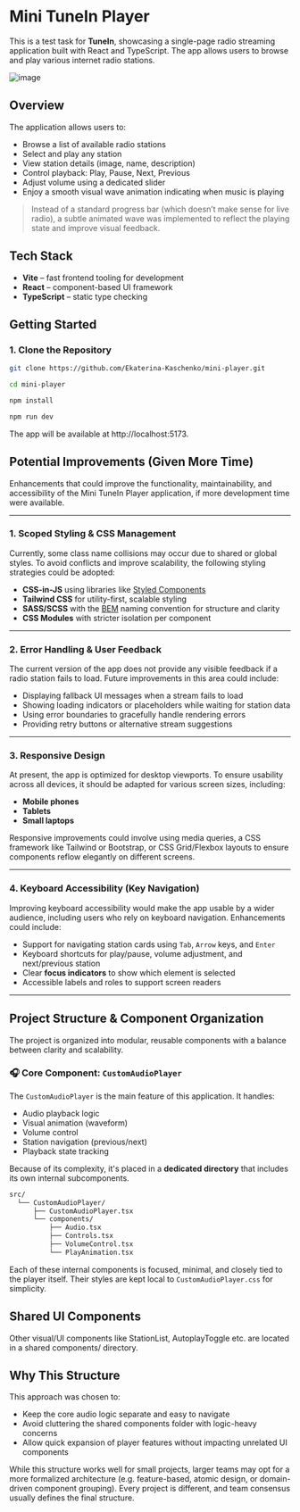 # Mini TuneIn Player

This is a test task for **TuneIn**, showcasing a single-page radio streaming application built with React and TypeScript. The app allows users to browse and play various internet radio stations.

![image](https://github.com/user-attachments/assets/05314912-26d9-41bf-a755-917f2a4672e3)

## Overview

The application allows users to:

- Browse a list of available radio stations
- Select and play any station
- View station details (image, name, description)
- Control playback: Play, Pause, Next, Previous
- Adjust volume using a dedicated slider
- Enjoy a smooth visual wave animation indicating when music is playing

> Instead of a standard progress bar (which doesn’t make sense for live radio), a subtle animated wave was implemented to reflect the playing state and improve visual feedback.

## Tech Stack

- **Vite** – fast frontend tooling for development
- **React** – component-based UI framework
- **TypeScript** – static type checking

## Getting Started

### 1. Clone the Repository

```bash
git clone https://github.com/Ekaterina-Kaschenko/mini-player.git
```
```bash
cd mini-player
```
```bash
npm install
```
```bash
npm run dev
```

The app will be available at http://localhost:5173.

## Potential Improvements (Given More Time)

Enhancements that could improve the functionality, maintainability, and accessibility of the Mini TuneIn Player application, if more development time were available.

---

### 1. Scoped Styling & CSS Management

Currently, some class name collisions may occur due to shared or global styles. To avoid conflicts and improve scalability, the following styling strategies could be adopted:

- **CSS-in-JS** using libraries like [Styled Components](https://styled-components.com/)
- **Tailwind CSS** for utility-first, scalable styling
- **SASS/SCSS** with the [BEM](http://getbem.com/) naming convention for structure and clarity
- **CSS Modules** with stricter isolation per component


---

### 2. Error Handling & User Feedback

The current version of the app does not provide any visible feedback if a radio station fails to load. Future improvements in this area could include:

- Displaying fallback UI messages when a stream fails to load
- Showing loading indicators or placeholders while waiting for station data
- Using error boundaries to gracefully handle rendering errors
- Providing retry buttons or alternative stream suggestions

---

### 3. Responsive Design

At present, the app is optimized for desktop viewports. To ensure usability across all devices, it should be adapted for various screen sizes, including:

- **Mobile phones**
- **Tablets**
- **Small laptops**

Responsive improvements could involve using media queries, a CSS framework like Tailwind or Bootstrap, or CSS Grid/Flexbox layouts to ensure components reflow elegantly on different screens.

---

### 4. Keyboard Accessibility (Key Navigation)

Improving keyboard accessibility would make the app usable by a wider audience, including users who rely on keyboard navigation. Enhancements could include:

- Support for navigating station cards using `Tab`, `Arrow` keys, and `Enter`
- Keyboard shortcuts for play/pause, volume adjustment, and next/previous station
- Clear **focus indicators** to show which element is selected
- Accessible labels and roles to support screen readers


---

## Project Structure & Component Organization

The project is organized into modular, reusable components with a balance between clarity and scalability.

### 🎧 Core Component: `CustomAudioPlayer`

The `CustomAudioPlayer` is the main feature of this application. It handles:

- Audio playback logic
- Visual animation (waveform)
- Volume control
- Station navigation (previous/next)
- Playback state tracking

Because of its complexity, it's placed in a **dedicated directory** that includes its own internal subcomponents.

```bash
src/
  └── CustomAudioPlayer/
      ├── CustomAudioPlayer.tsx
      └── components/
          ├── Audio.tsx
          ├── Controls.tsx
          ├── VolumeControl.tsx
          └── PlayAnimation.tsx
```
Each of these internal components is focused, minimal, and closely tied to the player itself. Their styles are kept local to `CustomAudioPlayer.css` for simplicity.

## Shared UI Components

Other visual/UI components like StationList, AutoplayToggle etc. are located in a shared components/ directory.

## Why This Structure
This approach was chosen to:

- Keep the core audio logic separate and easy to navigate
- Avoid cluttering the shared components folder with logic-heavy concerns
- Allow quick expansion of player features without impacting unrelated UI components

While this structure works well for small projects, larger teams may opt for a more formalized architecture (e.g. feature-based, atomic design, or domain-driven component grouping). Every project is different, and team consensus usually defines the final structure.
